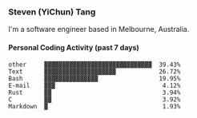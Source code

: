 ### Steven (YiChun) Tang

I'm a software engineer based in Melbourne, Australia.

#### Personal Coding Activity (past 7 days)
```
other     ▓▓▓▓▓▓▓▓▓▓▓▓▓▓▓▓▓▓▓▓▓▓▓▓▓▓▓▓▓▓  39.43%
Text      ▓▓▓▓▓▓▓▓▓▓▓▓▓▓▓▓▓▓▓▓            26.72%
Bash      ▓▓▓▓▓▓▓▓▓▓▓▓▓▓▓                 19.95%
E-mail    ▓▓▓                              4.12%
Rust      ▓▓                               3.94%
C         ▓▓                               3.92%
Markdown  ▓                                1.93%
```
